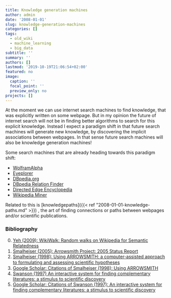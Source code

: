 ```yaml
---
title: Knowledge generation machines
author: admin
date: '2008-01-01'
slug: knowledge-generation-machines
categories: []
tags:
  - old_wiki
  - machine_learning
  - big_data
subtitle: ''
summary: ''
authors: []
lastmod: '2019-10-19T21:06:54+02:00'
featured: no
image:
  caption: ''
  focal_point: ''
  preview_only: no
projects: []
---
```

At the moment we can use internet search machines to find knowledge, that was explicitly written on some webpage. But in my opinion the future of internet search will not be in finding better algorithms to search for this explicit knowledge. Instead I expect a paradigm shift in that future search machines will generate new knowledge, by discovering the implicit associations between webpages. In that sense future search machines will also be knowledge generation machines!  

Some search machines that are already heading towards this paradigm shift:

* [WolframAlpha](http://www.wolframalpha.com/)
* [Eyeplorer](http://eyeplorer.com)
* [DBpedia.org](http://dbpedia.org)
* [DBpedia Relation Finder](http://relfinder.dbpedia.org/app.swf)
* [Directed Edge Encyclopedia](http://pedia.directededge.com/)
* [Wikipedia Miner](http://wdm.cs.waikato.ac.nz:8080/)

Related to this is [knowledgepaths]({{< ref "2008-01-01-knowledge-paths.md" >}}) , the art of finding connections or paths between webpages and/or scientific publications.

### Bibliography
0. [Yeh (2009): WikiWalk: Random walks on Wikipedia for Semantic Relatedness](http://www.stanford.edu/~dramage/papers/wikiwalk-textgraphs09.pdf)
0. [Smalheiser (2005): Arrowsmith Project: 2005 Status Report](http://arrowsmith.psych.uic.edu/arrowsmith_uic/tutorial/smalheiser_statusreport_2005.pdf)
0. [Smalheiser (1998): Using ARROWSMITH: a computer-assisted approach to formulating and assessing scientiﬁc hypotheses](http://arrowsmith.psych.uic.edu/arrowsmith_uic/tutorial/swanson_smalheiser_cmpb_1998.pdf)
0. [Google Scholar: Citations of Smalheiser (1998): Using ARROWSMITH](http://scholar.google.de/scholar?cites=16352693654480481586&hl=de)
0. [Swanson (1997) An interactive system for finding complementary literatures: a stimulus to scientific discovery](http://www-2.cs.cmu.edu/afs/cs/user/valdes/Mosaic/Elsewhere/swanson.ps)
0. [Google Scholar: Citations of Swanson (1997): An interactive system for finding complementary literatures: a stimulus to scientific discovery](http://scholar.google.de/scholar?cites=8385295288451703491&hl=de)
